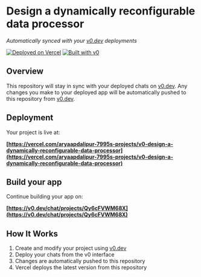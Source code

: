 # Design a dynamically reconfigurable data processor

*Automatically synced with your [v0.dev](https://v0.dev) deployments*

[![Deployed on Vercel](https://img.shields.io/badge/Deployed%20on-Vercel-black?style=for-the-badge&logo=vercel)](https://vercel.com/aryaapdalipur-7995s-projects/v0-design-a-dynamically-reconfigurable-data-processor)
[![Built with v0](https://img.shields.io/badge/Built%20with-v0.dev-black?style=for-the-badge)](https://v0.dev/chat/projects/Qy6cFVWM68X)

## Overview

This repository will stay in sync with your deployed chats on [v0.dev](https://v0.dev).
Any changes you make to your deployed app will be automatically pushed to this repository from [v0.dev](https://v0.dev).

## Deployment

Your project is live at:

**[https://vercel.com/aryaapdalipur-7995s-projects/v0-design-a-dynamically-reconfigurable-data-processor](https://vercel.com/aryaapdalipur-7995s-projects/v0-design-a-dynamically-reconfigurable-data-processor)**

## Build your app

Continue building your app on:

**[https://v0.dev/chat/projects/Qy6cFVWM68X](https://v0.dev/chat/projects/Qy6cFVWM68X)**

## How It Works

1. Create and modify your project using [v0.dev](https://v0.dev)
2. Deploy your chats from the v0 interface
3. Changes are automatically pushed to this repository
4. Vercel deploys the latest version from this repository
